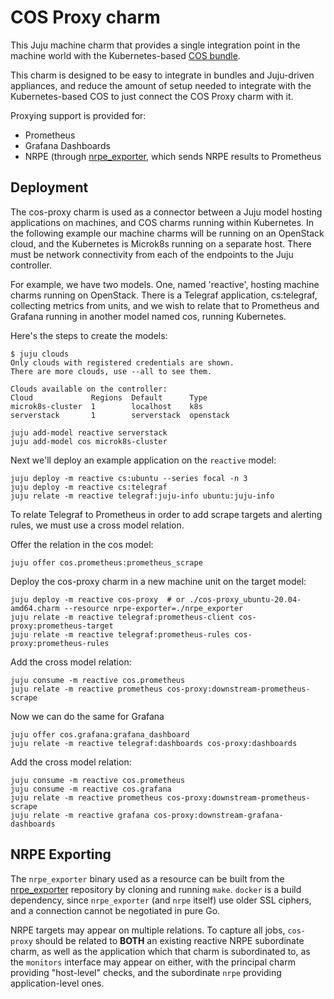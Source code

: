 # COS Proxy charm

This Juju machine charm that provides a single integration point in the machine world
with the Kubernetes-based [COS bundle](https://charmhub.io/cos-light).

This charm is designed to be easy to integrate in bundles and Juju-driven appliances,
and reduce the amount of setup needed to integrate with the Kubernetes-based COS to
just connect the COS Proxy charm with it.

Proxying support is provided for:

* Prometheus
* Grafana Dashboards
* NRPE (through [nrpe_exporter](https://github.com/canonical/nrpe_exporter), which sends
NRPE results to Prometheus

## Deployment

The cos-proxy charm is used as a connector between a Juju model hosting
applications on machines, and COS charms running within Kubernetes.
In the following example our machine charms will be running on an OpenStack
cloud, and the Kubernetes is Microk8s running on a separate host.  There must be
network connectivity from each of the endpoints to the Juju controller.

For example, we have two models.  One, named 'reactive', hosting machine charms
running on OpenStack.  There is a Telegraf application, cs:telegraf, collecting
metrics from units, and we wish to relate that to Prometheus and Grafana running
in another model named cos, running Kubernetes.

Here's the steps to create the models:

```
$ juju clouds
Only clouds with registered credentials are shown.
There are more clouds, use --all to see them.

Clouds available on the controller:
Cloud             Regions  Default      Type
microk8s-cluster  1        localhost    k8s
serverstack       1        serverstack  openstack

juju add-model reactive serverstack
juju add-model cos microk8s-cluster
```

Next we'll deploy an example application on the `reactive` model:

```
juju deploy -m reactive cs:ubuntu --series focal -n 3
juju deploy -m reactive cs:telegraf
juju relate -m reactive telegraf:juju-info ubuntu:juju-info
```

To relate Telegraf to Prometheus in order to add scrape targets and alerting
rules, we must use a cross model relation.

Offer the relation in the cos model:

```
juju offer cos.prometheus:prometheus_scrape
```

Deploy the cos-proxy charm in a new machine unit on the target model:

```
juju deploy -m reactive cos-proxy  # or ./cos-proxy_ubuntu-20.04-amd64.charm --resource nrpe-exporter=./nrpe_exporter
juju relate -m reactive telegraf:prometheus-client cos-proxy:prometheus-target
juju relate -m reactive telegraf:prometheus-rules cos-proxy:prometheus-rules
```

Add the cross model relation:

```
juju consume -m reactive cos.prometheus
juju relate -m reactive prometheus cos-proxy:downstream-prometheus-scrape
```

Now we can do the same for Grafana

```
juju offer cos.grafana:grafana_dashboard
juju relate -m reactive telegraf:dashboards cos-proxy:dashboards
```

Add the cross model relation:

```
juju consume -m reactive cos.prometheus
juju consume -m reactive cos.grafana
juju relate -m reactive prometheus cos-proxy:downstream-prometheus-scrape
juju relate -m reactive grafana cos-proxy:downstream-grafana-dashboards
```

## NRPE Exporting

The `nrpe_exporter` binary used as a resource can be built from the [nrpe_exporter](https://github.com/canonical/nrpe_exporter)
repository by cloning and running `make`. `docker` is a build dependency, since `nrpe_exporter` (and `nrpe` itself)
use older SSL ciphers, and a connection cannot be negotiated in pure Go.

NRPE targets may appear on multiple relations. To capture all jobs, `cos-proxy` should be related to
**BOTH** an existing reactive NRPE subordinate charm, as well as the application which that charm is subordinated to,
as the `monitors` interface may appear on either, with the principal charm providing "host-level" checks, and
the subordinate `nrpe` providing application-level ones.
